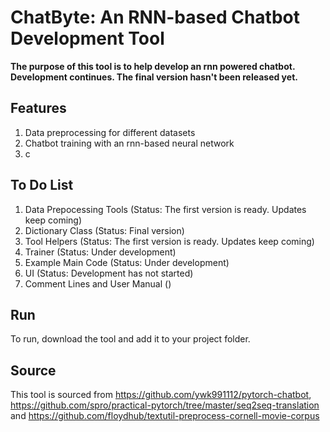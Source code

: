 # ChatByte: An RNN-based Chatbot Development Tool
**The purpose of this tool is to help develop an rnn powered chatbot.**\
**Development continues. The final version hasn't been released yet.**

## Features
1) Data preprocessing for different datasets
2) Chatbot training with an rnn-based neural network
3) c

## To Do List
1) Data Prepocessing Tools (Status: The first version is ready. Updates keep coming)
2) Dictionary Class (Status: Final version)
3) Tool Helpers (Status: The first version is ready. Updates keep coming)
4) Trainer (Status: Under development)
5) Example Main Code (Status: Under development)
6) UI (Status: Development has not started)
7) Comment Lines and User Manual ()

## Run
To run, download the tool and add it to your project folder.

## Source
This tool is sourced from https://github.com/ywk991112/pytorch-chatbot, https://github.com/spro/practical-pytorch/tree/master/seq2seq-translation and https://github.com/floydhub/textutil-preprocess-cornell-movie-corpus
